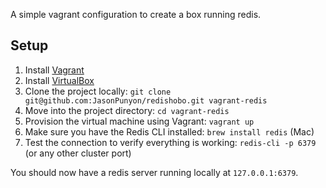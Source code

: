 A simple vagrant configuration to create a box running redis.

## Setup

1. Install [Vagrant](http://www.vagrantup.com/)
1. Install [VirtualBox](https://www.virtualbox.org/wiki/Downloads)
1. Clone the project locally: `git clone git@github.com:JasonPunyon/redishobo.git vagrant-redis`
1. Move into the project directory: `cd vagrant-redis`  
1. Provision the virtual machine using Vagrant: `vagrant up`
1. Make sure you have the Redis CLI installed: `brew install redis` (Mac)
1. Test the connection to verify everything is working: `redis-cli -p 6379` (or any other cluster port)

You should now have a redis server running locally at `127.0.0.1:6379`.
